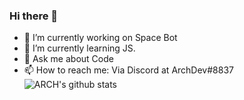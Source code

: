 ### Hi there 👋
- 🔭 I’m currently working on Space Bot
- 🌱 I’m currently learning JS.
- 💬 Ask me about  Code
- 📫 How to reach me: Via Discord at ArchDev#8837
![ARCH's github stats](https://github-readme-stats.vercel.app/api?username=ARCHERYT&show_icons=true&theme=radical)

